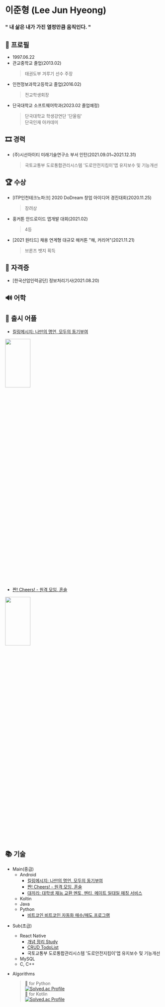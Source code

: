 # 이준형 (Lee Jun Hyeong)  
### " 내 삶은 내가 가진 열정만큼 움직인다. "  
  
## 👦 프로필
- 1997.06.22  
- 관교중학교 졸업(2013.02)
  > 태권도부 겨루기 선수 주장
- 인천정보과학고등학교 졸업(2016.02)
  > 전교학생회장
- 단국대학교 소프트웨어학과(2023.02 졸업예정)  
  > 단국대학교 학생강연단 '단울림'  
  > 단국인재 아카데미

## 🎞 경력  
- (주)시선아이티 미래기술연구소 부서 인턴(2021.09.01~2021.12.31)  
  > 국토교통부 도로통합관리시스템 '도로안전지킴이'앱 유지보수 및 기능개선

## 🏆 수상
- [ITP인천테크노파크] 2020 DoDream 창업 아이디어 경진대회(2020.11.25)  
  > 장려상
- 홍커톤 안드로이드 앱개발 대회(2021.02)  
  > 4등 
- [2021 원티드] 채용 연계형 대규모 해커톤 "해, 커리어"(2021.11.21)  
  > 브론즈 뱃지 획득

## 📑 자격증
- [한국산업인력공단] 정보처리기사(2021.08.20)

## 🔊 어학


## 🚀 출시 어플
- [킬링메시지: 나만의 명언, 모두의 동기부여](https://github.com/lijunhyeong/Killing-Message)  
<img src="https://user-images.githubusercontent.com/72978589/166099504-6e02dfb5-7909-4a84-a3e1-1efdd3125ca5.png" width="40%" height="20%">  

- [짠! Cheers! - 원격 모임, 혼술](https://github.com/lijunhyeong/Cheers)   
<img src="https://user-images.githubusercontent.com/72978589/166099039-83589fc9-0b49-44b9-85e0-0e5d3b49a59d.png" width="40%" height="20%">  

## 📚 기술  
* Main(중급)  
  * Android  
    * [킬링메시지: 나만의 명언, 모두의 동기부여](https://github.com/lijunhyeong/Killing-Message)  
    * [짠! Cheers! - 원격 모임, 혼술](https://github.com/lijunhyeong/Cheers)   
    * [대끼리: 대학생 재능 교환 멘토, 멘티, 메이트 일대일 매칭 서비스](https://github.com/lijunhyeong/Daekiri)
  * Koltin  
  * Java  
  * Python  
    * [비트코인 비트코인 자동화 매수/매도 프로그램](https://github.com/lijunhyeong/BitCoinAutoTrade)
- Sub(초급)  
  * React Native  
    * [개념 정리 Study](https://blog.naver.com/lijunhyeong/222531412609)  
    * [CRUD TodoList](https://github.com/lijunhyeong/TodoList)
    * 국토교통부 도로통합관리시스템 '도로안전지킴이'앱 유지보수 및 기능개선
  * MySQL  
  * C, C++  

- Algorithms
  > 🥈 for Python  
[![Solved.ac Profile](http://mazassumnida.wtf/api/v2/generate_badge?boj=lijunhyeong)](https://solved.ac/lijunhyeong/)  
  > 🥈 for Kotlin  
[![Solved.ac Profile](http://mazassumnida.wtf/api/v2/generate_badge?boj=daba44)](https://solved.ac/daba44/)  
